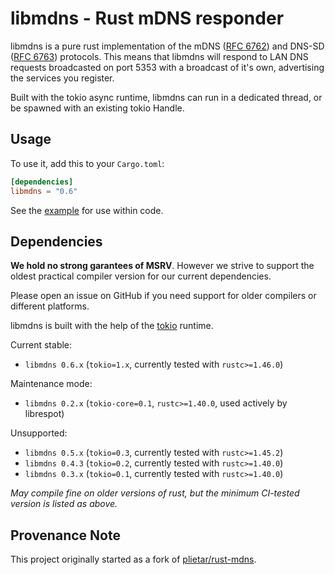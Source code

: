 # libmdns - Rust mDNS responder

libmdns is a pure rust implementation of the mDNS ([RFC 6762]) and DNS-SD ([RFC 6763]) protocols. This means that libmdns will respond to LAN DNS requests broadcasted on port 5353 with a broadcast of it's own, advertising the services you register.

Built with the tokio async runtime, libmdns can run in a dedicated thread, or be spawned with an existing tokio Handle.

[RFC 6762]: https://tools.ietf.org/html/rfc6762
[RFC 6763]: https://tools.ietf.org/html/rfc6763

## Usage

To use it, add this to your `Cargo.toml`:

```toml
[dependencies]
libmdns = "0.6"
```

See the [example](https://github.com/librespot-org/libmdns/blob/stable-0.6.x/examples/register.rs) for use within code.

## Dependencies

**We hold no strong garantees of MSRV**. However we strive to support the oldest practical compiler version for our current dependencies.

Please open an issue on GitHub if you need support for older compilers or different platforms.

libmdns is built with the help of the [tokio](https://github.com/tokio-rs/tokio) runtime.

Current stable:
* `libmdns 0.6.x` (`tokio=1.x`, currently tested with `rustc>=1.46.0`)

Maintenance mode:
* `libmdns 0.2.x` (`tokio-core=0.1`, `rustc>=1.40.0`, used actively by librespot)

Unsupported:
* `libmdns 0.5.x` (`tokio=0.3`, currently tested with `rustc>=1.45.2`)
* `libmdns 0.4.3` (`tokio=0.2`, currently tested with `rustc>=1.40.0`)
* `libmdns 0.3.x` (`tokio=0.1`, currently tested with `rustc>=1.40.0`)

_May compile fine on older versions of rust, but the minimum CI-tested version is listed as above._

## Provenance Note
This project originally started as a fork of [plietar/rust-mdns](https://github.com/plietar/rust-mdns).
